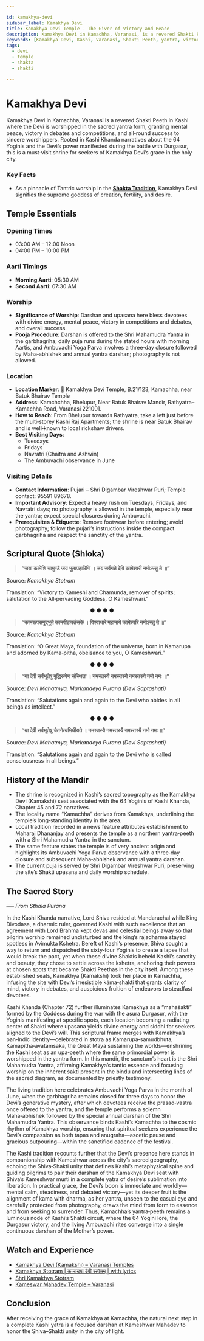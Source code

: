 ```yaml
---

id: kamakhya-devi
sidebar_label: Kamakhya Devi
title: Kamakhya Devi Temple - The Giver of Victory and Peace
description: Kamakhya Devi in Kamachha, Varanasi, is a revered Shakti Peeth where the Devi is worshipped in a sacred yantra form, granting mental peace and victory.
keywords: [Kamakhya Devi, Kashi, Varanasi, Shakti Peeth, yantra, victory]
tags:
  - devi
  - temple
  - shakta
  - shakti

---
```


# Kamakhya Devi 

Kamakhya Devi in Kamachha, Varanasi is a revered Shakti Peeth in Kashi where the Devi is worshipped in the sacred yantra form, granting mental peace, victory in debates and competitions, and all‑round success to sincere worshippers. Rooted in Kashi Khanda narratives about the 64 Yoginis and the Devi’s power manifested during the battle with Durgasur, this is a must‑visit shrine for seekers of Kamakhya Devi’s grace in the holy city.

### Key Facts
- As a pinnacle of Tantric worship in the **[Shakta Tradition](/temples/tags/shakta-tradition)**, Kamakhya Devi signifies the supreme goddess of creation, fertility, and desire.

## Temple Essentials

### Opening Times

  * 03:00 AM – 12:00 Noon
  * 04:00 PM – 10:00 PM

### Aarti Timings

  * **Morning Aarti**: 05:30 AM
  * **Second Aarti**: 07:30 AM

### Worship

  * **Significance of Worship**: Darshan and upasana here bless devotees with divine energy, mental peace, victory in competitions and debates, and overall success.
  * **Pooja Procedure**: Darshan is offered to the Shri Mahamudra Yantra in the garbhagriha; daily puja runs during the stated hours with morning Aartis, and Ambuvachi Yoga Parva involves a three‑day closure followed by Maha‑abhishek and annual yantra darshan; photography is not allowed.

### Location

  * **Location Marker**: 📍 Kamakhya Devi Temple, B.21/123, Kamachha, near Batuk Bhairav Temple
  * **Address**: Kamchchha, Bhelupur, Near Batuk Bhairav Mandir, Rathyatra–Kamachha Road, Varanasi 221001.
  * **How to Reach**: From Bhelupur towards Rathyatra, take a left just before the multi‑storey Kashi Raj Apartments; the shrine is near Batuk Bhairav and is well‑known to local rickshaw drivers.
  * **Best Visiting Days**:
      * Tuesdays
      * Fridays
      * Navratri (Chaitra and Ashwin)
      * The Ambuvachi observance in June

### Visiting Details

  * **Contact Information**: Pujari – Shri Digambar Vireshwar Puri; Temple contact: 95591 89678.
  * **Important Advisory**: Expect a heavy rush on Tuesdays, Fridays, and Navratri days; no photography is allowed in the temple, especially near the yantra; expect special closures during Ambuvachi.
  * **Prerequisites & Etiquette**: Remove footwear before entering; avoid photography; follow the pujari’s instructions inside the compact garbhagriha and respect the sanctity of the yantra.

## Scriptural Quote (Shloka)

> **“जया कामेशि चामुण्डे जय भूतापहारिणि । जय सर्वगते देवि कामेश्वरी नमोऽस्तु ते ॥”**

Source: *Kamakhya Stotram*

Translation: “Victory to Kameshi and Chamunda, remover of spirits; salutation to the All‑pervading Goddess, O Kameshwari.”

<div align="center"> ● ● ● ● </div>

> **“कामरूपसमुद्भूते कामपीठावतंसके । विश्वाधारे महामाये कामेश्वरि नमोऽस्तु ते ॥”**

Source: *Kamakhya Stotram*

Translation: “O Great Maya, foundation of the universe, born in Kamarupa and adorned by Kama‑pitha, obeisance to you, O Kameshwari.”

<div align="center"> ● ● ● ● </div>

> **“या देवी सर्वभूतेषु बुद्धिरूपेण संस्थिता । नमस्तस्यै नमस्तस्यै नमस्तस्यै नमो नमः ॥”**

Source: *Devi Mahatmya, Markandeya Purana (Devi Saptashati)*

Translation: “Salutations again and again to the Devi who abides in all beings as intellect.”

<div align="center"> ● ● ● ● </div>

> **“या देवी सर्वभूतेषु चेतनेत्यभिधीयते । नमस्तस्यै नमस्तस्यै नमस्तस्यै नमो नमः ॥”**

Source: *Devi Mahatmya, Markandeya Purana (Devi Saptashati)*

Translation: “Salutations again and again to the Devi who is called consciousness in all beings.”

## History of the Mandir

  * The shrine is recognized in Kashi’s sacred topography as the Kamakhya Devi (Kamakshi) seat associated with the 64 Yoginis of Kashi Khanda, Chapter 45 and 72 narratives.
  * The locality name “Kamachha” derives from Kamakhya, underlining the temple’s long‑standing identity in the area.
  * Local tradition recorded in a news feature attributes establishment to Maharaj Dhananjay and presents the temple as a northern yantra‑peeth with a Shri Mahamudra Yantra in the sanctum.
  * The same feature states the temple is of very ancient origin and highlights its Ambuvachi Yoga Parva observance with a three‑day closure and subsequent Maha‑abhishek and annual yantra darshan.
  * The current puja is served by Shri Digambar Vireshwar Puri, preserving the site’s Shakti upasana and daily worship schedule.

## The Sacred Story

*── From Sthala Purana*

In the Kashi Khanda narrative, Lord Shiva resided at Mandarachal while King Divodasa, a dharmic ruler, governed Kashi with such excellence that an agreement with Lord Brahma kept devas and celestial beings away so that pilgrim worship remained undisturbed and the king’s rajadharma stayed spotless in Avimukta Kshetra. Bereft of Kashi’s presence, Shiva sought a way to return and dispatched the sixty‑four Yoginis to create a lapse that would break the pact, yet when these divine Shaktis beheld Kashi’s sanctity and beauty, they chose to settle across the kshetra, anchoring their powers at chosen spots that became Shakti Peethas in the city itself. Among these established seats, Kamakhya (Kamakshi) took her place in Kamachha, infusing the site with Devi’s irresistible kāma‑shakti that grants clarity of mind, victory in debates, and auspicious fruition of endeavors to steadfast devotees.

Kashi Khanda (Chapter 72) further illuminates Kamakhya as a “mahāśakti” formed by the Goddess during the war with the asura Durgasur, with the Yoginis manifesting at specific spots, each location becoming a radiating center of Shakti where upasana yields divine energy and siddhi for seekers aligned to the Devi’s will. This scriptural frame merges with Kamakhya’s pan‑Indic identity—celebrated in stotra as Kamarupa‑samudbhuta, Kamapitha‑avatamsaka, the Great Maya sustaining the worlds—enshrining the Kashi seat as an upa‑peeth where the same primordial power is worshipped in the yantra form. In this mandir, the sanctum’s heart is the Shri Mahamudra Yantra, affirming Kamakhya’s tantic essence and focusing worship on the inherent śakti present in the bindu and intersecting lines of the sacred diagram, as documented by priestly testimony.

The living tradition here celebrates Ambuvachi Yoga Parva in the month of June, when the garbhagriha remains closed for three days to honor the Devi’s generative mystery, after which devotees receive the prasad‑vastra once offered to the yantra, and the temple performs a solemn Maha‑abhishek followed by the special annual darshan of the Shri Mahamudra Yantra. This observance binds Kashi’s Kamachha to the cosmic rhythm of Kamakhya worship, ensuring that spiritual seekers experience the Devi’s compassion as both tapas and anugraha—ascetic pause and gracious outpouring—within the sanctified cadence of the festival.

The Kashi tradition recounts further that the Devi’s presence here stands in companionship with Kameshwar across the city’s sacred geography, echoing the Shiva‑Shakti unity that defines Kashi’s metaphysical spine and guiding pilgrims to pair their darshan of the Kamakhya Devi seat with Shiva’s Kameshwar murti in a complete yatra of desire’s sublimation into liberation. In practical grace, the Devi’s boon is immediate and worldly—mental calm, steadiness, and debated victory—yet its deeper fruit is the alignment of kama with dharma, as her yantra, unseen to the casual eye and carefully protected from photography, draws the mind from form to essence and from seeking to surrender. Thus, Kamachha’s yantra‑peeth remains a luminous node of Kashi’s Shakti circuit, where the 64 Yogini lore, the Durgasur victory, and the living Ambuvachi rites converge into a single continuous darshan of the Mother’s power.


## Watch and Experience

  * [Kamakhya Devi (Kamakshi) – Varanasi Temples](https://www.youtube.com/watch?v=mEsFHFzpJaE)
  * [Kamakhya Stotram | कामाख्या देवी स्तोत्रम् | with lyrics](https://www.youtube.com/watch?v=o-Eb5UyBnoE)
  * [Shri Kamakhya Stotram](https://www.youtube.com/watch?v=ePbqBOBPW0I)
  * [Kameswar Mahadev Temple – Varanasi](https://www.youtube.com/watch?v=JIH-b6YGBsQ)

## Conclusion

After receiving the grace of Kamakhya at Kamachha, the natural next step in a complete Kashi yatra is a focused darshan at Kameshwar Mahadev to honor the Shiva–Shakti unity in the city of light.
